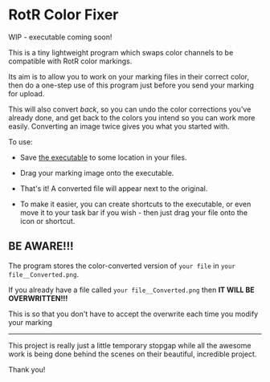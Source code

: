 # RotR Color Fixer

WIP - executable coming soon!

This is a tiny lightweight program which swaps color channels to be compatible with RotR color markings.

Its aim is to allow you to work on your marking files in their correct color, then do a one-step use of this program just before you send your marking for upload.

This will also convert *back*, so you can undo the color corrections you've already done, and get back to the colors you intend so you can work more easily. Converting an image twice gives you what you started with.

To use:

* Save [the executable](releases/tag/1.0.0-alpha/RotR_Colorfix.exe) to some location in your files.

* Drag your marking image onto the executable.

* That's it! A converted file will appear next to the original.

* To make it easier, you can create shortcuts to the executable, or even move it to your task bar if you wish - then just drag your file onto the icon or shortcut.

## BE AWARE!!!
The program stores the color-converted version of `your file` in `your file__Converted.png`.

If you already have a file called `your file__Converted.png` then **IT WILL BE OVERWRITTEN!!!**

This is so that you don't have to accept the overwrite each time you modify your marking

---

This project is really just a little temporary stopgap while all the awesome work is being done behind the scenes on their beautiful, incredible project.

Thank you!
